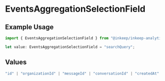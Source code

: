 # EventsAggregationSelectionField

## Example Usage

```typescript
import { EventsAggregationSelectionField } from "@inkeep/inkeep-analytics/models/components";

let value: EventsAggregationSelectionField = "searchQuery";
```

## Values

```typescript
"id" | "organizationId" | "messageId" | "conversationId" | "createdAt" | "projectId" | "integrationId" | "eventType" | "type" | "searchQuery" | "properties" | "userProperties"
```